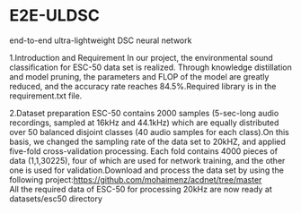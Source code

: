 # E2E-ULDSC
end-to-end ultra-lightweight DSC neural network

1.Introduction and Requirement
In our project, the environmental sound classification for ESC-50 data set is realized. Through knowledge distillation and model pruning, the parameters and FLOP of the model are greatly reduced, and the accuracy rate reaches 84.5%.Required library is in the requirement.txt file.

2.Dataset preparation
ESC-50 contains 2000 samples (5-sec-long audio recordings, sampled at 16kHz and 44.1kHz) which are equally distributed over 50 balanced disjoint classes (40 audio samples for each class).On this basis, we changed the sampling rate of the data set to 20kHZ, and applied five-fold cross-validation processing. Each fold contains 4000 pieces of data (1,1,30225), four of which are used for network training, and the other one is used for validation.Download and process the data set by using the following project:https://github.com/mohaimenz/acdnet/tree/master   
All the required data of ESC-50 for processing 20kHz are now ready at datasets/esc50 directory




